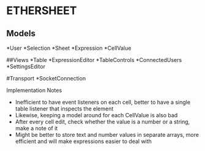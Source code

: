 ﻿ETHERSHEET
==========================================================================================

## Models
*User
*Selection
*Sheet
*Expression
*CellValue

##Views
*Table
*ExpressionEditor
*TableControls
*ConnectedUsers
*SettingsEditor

#Transport
*SocketConnection

Implementation Notes
- Inefficient to have event listeners on each cell, better to have a single table listener that inspects the element
- Likewise, keeping a model around for each CellValue is also bad
- After every cell edit, check whether the value is a number or a string, make a note of it
- Might be better to store text and number values in separate arrays, more efficient and will make expressions easier to deal with

